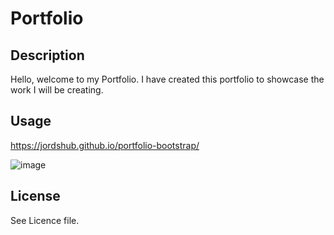 # Portfolio

## Description

Hello, welcome to my Portfolio. I have created this portfolio to showcase the work I will be creating.

## Usage

https://jordshub.github.io/portfolio-bootstrap/

![image](https://user-images.githubusercontent.com/119757179/210454101-aaed637a-647c-4d90-a3bc-9125fbfc58e5.png)

## License

See Licence file.

